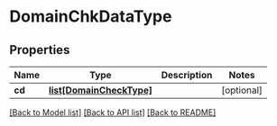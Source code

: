# DomainChkDataType

## Properties
Name | Type | Description | Notes
------------ | ------------- | ------------- | -------------
**cd** | [**list[DomainCheckType]**](DomainCheckType.md) |  | [optional] 

[[Back to Model list]](../README.md#documentation-for-models) [[Back to API list]](../README.md#documentation-for-api-endpoints) [[Back to README]](../README.md)

